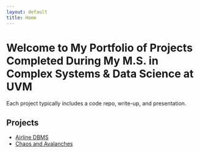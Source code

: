 ```yaml
---
layout: default
title: Home
---
```


# Welcome to My Portfolio of Projects Completed During My M.S. in Complex Systems & Data Science at UVM

Each project typically includes a code repo, write-up, and presentation.

## Projects
- [Airline DBMS](projects/airlines.md)
- [Chaos and Avalanches](projects/Avy.md)
